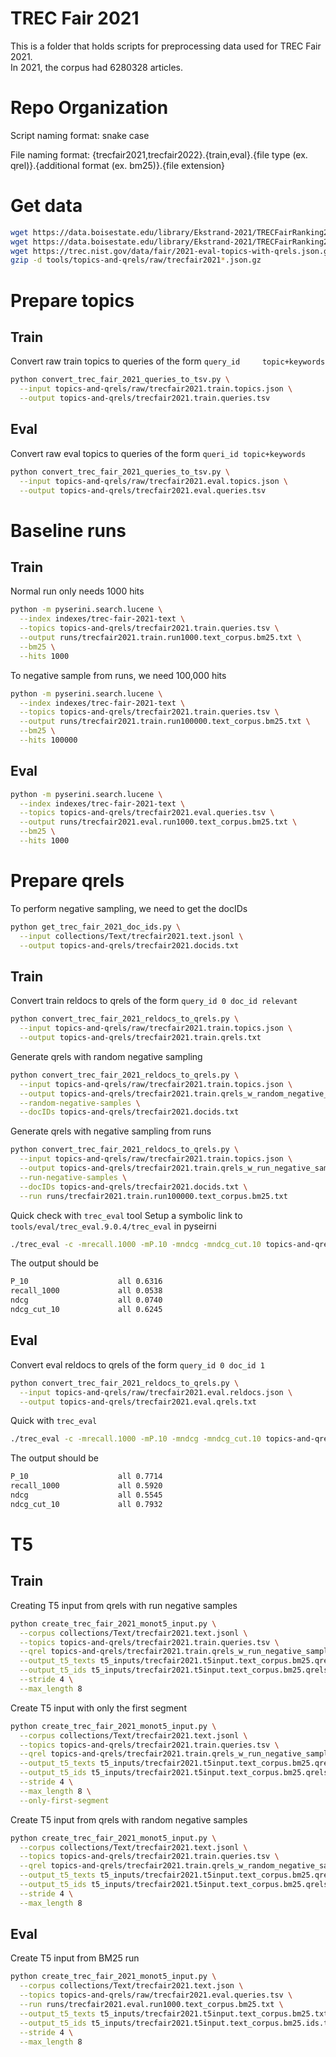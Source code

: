 # TREC Fair 2021

This is a folder that holds scripts for preprocessing data used for TREC Fair 2021.  
In 2021, the corpus had 6280328 articles.

# Repo Organization
Script naming format: snake case

File naming format: 
{trecfair2021,trecfair2022}.{train,eval}.{file type (ex. qrel)}.{additional format (ex. bm25)}.{file extension}

# Get data

```bash
wget https://data.boisestate.edu/library/Ekstrand-2021/TRECFairRanking2021/trec_topics.json.gz -O topics-and-qrels/raw/trecfair2021.train.topics.json.gz
wget https://data.boisestate.edu/library/Ekstrand-2021/TRECFairRanking2021/eval-topics.json.gz -O tools/topics-and-qrels/raw/trecfair2021.eval.topics.json.gz
wget https://trec.nist.gov/data/fair/2021-eval-topics-with-qrels.json.gz -O topics-and-qrels/raw/trecfair2021.eval.reldocs.json.gz
gzip -d tools/topics-and-qrels/raw/trecfair2021*.json.gz
```

# Prepare topics

## Train
Convert raw train topics to queries of the form `query_id     topic+keywords`
```bash
python convert_trec_fair_2021_queries_to_tsv.py \
  --input topics-and-qrels/raw/trecfair2021.train.topics.json \
  --output topics-and-qrels/trecfair2021.train.queries.tsv
```

## Eval
Convert raw eval topics to queries of the form `queri_id topic+keywords`
```bash
python convert_trec_fair_2021_queries_to_tsv.py \
  --input topics-and-qrels/raw/trecfair2021.eval.topics.json \
  --output topics-and-qrels/trecfair2021.eval.queries.tsv
```

# Baseline runs

## Train

Normal run only needs 1000 hits
```bash
python -m pyserini.search.lucene \
  --index indexes/trec-fair-2021-text \
  --topics topics-and-qrels/trecfair2021.train.queries.tsv \
  --output runs/trecfair2021.train.run1000.text_corpus.bm25.txt \
  --bm25 \
  --hits 1000
```

To negative sample from runs, we need 100,000 hits
```bash
python -m pyserini.search.lucene \
  --index indexes/trec-fair-2021-text \
  --topics topics-and-qrels/trecfair2021.train.queries.tsv \
  --output runs/trecfair2021.train.run100000.text_corpus.bm25.txt \
  --bm25 \
  --hits 100000
```

## Eval

```bash
python -m pyserini.search.lucene \
  --index indexes/trec-fair-2021-text \
  --topics topics-and-qrels/trecfair2021.eval.queries.tsv \
  --output runs/trecfair2021.eval.run1000.text_corpus.bm25.txt \
  --bm25 \
  --hits 1000
```

# Prepare qrels

To perform negative sampling, we need to get the docIDs
```bash
python get_trec_fair_2021_doc_ids.py \
  --input collections/Text/trecfair2021.text.jsonl \
  --output topics-and-qrels/trecfair2021.docids.txt
```

## Train
Convert train reldocs to qrels of the form `query_id 0 doc_id relevant`
```bash
python convert_trec_fair_2021_reldocs_to_qrels.py \
  --input topics-and-qrels/raw/trecfair2021.train.topics.json \
  --output topics-and-qrels/trecfair2021.train.qrels.txt
```

Generate qrels with random negative sampling
```bash
python convert_trec_fair_2021_reldocs_to_qrels.py \
  --input topics-and-qrels/raw/trecfair2021.train.topics.json \
  --output topics-and-qrels/trecfair2021.train.qrels_w_random_negative_samples.txt \
  --random-negative-samples \
  --docIDs topics-and-qrels/trecfair2021.docids.txt
```

Generate qrels with negative sampling from runs
```bash
python convert_trec_fair_2021_reldocs_to_qrels.py \
  --input topics-and-qrels/raw/trecfair2021.train.topics.json \
  --output topics-and-qrels/trecfair2021.train.qrels_w_run_negative_samples.txt \
  --run-negative-samples \
  --docIDs topics-and-qrels/trecfair2021.docids.txt \
  --run runs/trecfair2021.train.run100000.text_corpus.bm25.txt
```

Quick check with `trec_eval` tool
Setup a symbolic link to `tools/eval/trec_eval.9.0.4/trec_eval` in pyseirni
```bash
./trec_eval -c -mrecall.1000 -mP.10 -mndcg -mndcg_cut.10 topics-and-qrels/trecfair2021.train.qrels.txt runs/trecfair2021.train.run1000.text_corpus.bm25.txt
```

The output should be
```bash
P_10                  	all	0.6316
recall_1000           	all	0.0538
ndcg                  	all	0.0740
ndcg_cut_10           	all	0.6245
```

## Eval
Convert eval reldocs to qrels of the form `query_id 0 doc_id 1`
```bash
python convert_trec_fair_2021_reldocs_to_qrels.py \
  --input topics-and-qrels/raw/trecfair2021.eval.reldocs.json \
  --output topics-and-qrels/trecfair2021.eval.qrels.txt
```

Quick with `trec_eval`
```bash
./trec_eval -c -mrecall.1000 -mP.10 -mndcg -mndcg_cut.10 topics-and-qrels/trecfair2021.eval.qrels.txt runs/trecfair2021.eval.run1000.text_corpus.bm25.txt
```

The output should be
```bash
P_10                  	all	0.7714
recall_1000           	all	0.5920
ndcg                  	all	0.5545
ndcg_cut_10           	all	0.7932
```

# T5

## Train

Creating T5 input from qrels with run negative samples
```bash
python create_trec_fair_2021_monot5_input.py \
  --corpus collections/Text/trecfair2021.text.jsonl \
  --topics topics-and-qrels/trecfair2021.train.queries.tsv \
  --qrel topics-and-qrels/trecfair2021.train.qrels_w_run_negative_samples.txt \
  --output_t5_texts t5_inputs/trecfair2021.t5input.text_corpus.bm25.qrels_w_run_negative_samples.txt \
  --output_t5_ids t5_inputs/trecfair2021.t5input.text_corpus.bm25.qrels_w_run_negative_samples.ids.txt \
  --stride 4 \
  --max_length 8
```

Create T5 input with only the first segment
```bash
python create_trec_fair_2021_monot5_input.py \
  --corpus collections/Text/trecfair2021.text.jsonl \
  --topics topics-and-qrels/trecfair2021.train.queries.tsv \
  --qrel topics-and-qrels/trecfair2021.train.qrels_w_run_negative_samples.txt \
  --output_t5_texts t5_inputs/trecfair2021.t5input.text_corpus.bm25.qrels_w_run_negative_samples.first_segment.txt \
  --output_t5_ids t5_inputs/trecfair2021.t5input.text_corpus.bm25.qrels_w_run_negative_samples.first_segment.ids.txt \
  --stride 4 \
  --max_length 8 \
  --only-first-segment
```

Create T5 input from qrels with random negative samples
```bash
python create_trec_fair_2021_monot5_input.py \
  --corpus collections/Text/trecfair2021.text.jsonl \
  --topics topics-and-qrels/trecfair2021.train.queries.tsv \
  --qrel topics-and-qrels/trecfair2021.train.qrels_w_random_negative_samples.txt \
  --output_t5_texts t5_inputs/trecfair2021.t5input.text_corpus.bm25.qrels_w_random_negative_samples.txt \
  --output_t5_ids t5_inputs/trecfair2021.t5input.text_corpus.bm25.qrels_w_random_negative_samples.ids.txt \
  --stride 4 \
  --max_length 8
```

## Eval

Create T5 input from BM25 run
```bash
python create_trec_fair_2021_monot5_input.py \
  --corpus collections/Text/trecfair2021.text.json \
  --topics topics-and-qrels/raw/trecfair2021.eval.queries.tsv \
  --run runs/trecfair2021.eval.run1000.text_corpus.bm25.txt \
  --output_t5_texts t5_inputs/trecfair2021.t5input.text_corpus.bm25.txt \
  --output_t5_ids t5_inputs/trecfair2021.t5input.text_corpus.bm25.ids.txt \
  --stride 4 \
  --max_length 8
```
